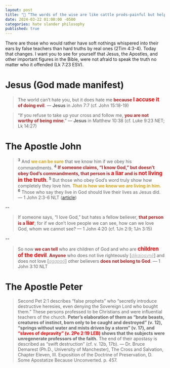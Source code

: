 ```yaml
---
layout: post
title: "🐏 “The words of the wise are like cattle prods—painful but helpful. Their collected sayings are like a nail-studded stick with which a shepherd drives the sheep.” ― Ecclesiastes 12:11" 
date: 2024-03-22 01:00:00 -0500
categories: hate slander philosophy
published: true
---
```


There are those who would rather have soft nothings whispered into their ears by false teachers than hard truths by real ones (2Tim 4:3-4). Today that changes. I want you to see for yourself that Jesus, the Apostles, and other important figures in the Bible, were not afraid to speak the truth no matter who it offended (Lk 7:23 ESV).

# Jesus (God made manifest)

> The world can’t hate you, but it does hate me <span style="font-weight:bold;color:FireBrick;">because <span style="font-size:1.2em;color:Red;">I accuse it</span> of doing evil</span>. &mdash; **Jesus** in John 7:7 (cf. John 15:18-19)

> “If you refuse to take up your cross and follow me, <span style="font-weight:bold;color:FireBrick;">you are not worthy of being mine</span>.” — **Jesus** in Matthew 10:38 (cf. Luke 9:23 NET; Lk 14:27)

# The Apostle John

> <sup style="font-weight:bold;">3</sup> And <span style="font-weight:bold;color:GoldenRod;">we can be sure</span> that we know him if we obey his commandments. <sup style="font-weight:bold;">4</sup> <span style="font-weight:bold;color:FireBrick;">If someone claims, “I know God,” but doesn’t obey God’s commandments, that person is <span style="font-size:1.2em;color:Red;">a liar</span> and is <span style="font-size:1.2em;color:Red;">not living in the truth</span>.</span> <sup style="font-weight:bold;">5</sup> But those who obey God’s word truly show how completely they love him. <span style="font-weight:bold;color:GoldenRod;">That is how we know we are living in him.</span> <sup style="font-weight:bold;">6</sup> Those who say they live in God should live their lives as Jesus did. &mdash; 1 John 2:3-6 NLT ([article](https://sevenshepherd.github.io/1-John-2-4/))

--

> If someone says, “I love God,” but hates a fellow believer, <span style="font-weight:bold;color:FireBrick;">that person is a <span style="font-size:1.2em;color:Red;">liar</span></span>; for if we don’t love people we can see, how can we love God, whom we cannot see? &mdash; 1 John 4:20 (cf. 1Jn 2:9; 1Jn 3:15)

--

> So now <span style="font-weight:bold;color:FireBrick;">we can tell</span> who are children of God and who are <span style="font-weight:bold;font-size:1.2em;color:Red;">children of the devil</span>. <span style="font-weight:bold;color:FireBrick;">Anyone</span> who does not live righteously [<a href="https://www.biblegateway.com/passage/?search=1%20Jn%203%3A10&version=MOUNCE" style="font-style:italic;color:#A8A8A8;">dikaiosynē</a>] and does not love [<a href="https://www.biblegateway.com/passage/?search=1%20Jn%203%3A10&version=MOUNCE" style="font-style:italic;color:#A8A8A8;">agapaō</a>] other believers <span style="font-weight:bold;color:FireBrick;">does not belong to God</span>. &mdash; 1 John 3:10 NLT

# The Apostle Peter

> Second Pet 2:1 describes “false prophets” who “secretly introduce destructive heresies, even denying the Sovereign Lord who bought them.” These persons professed to be Christians and were influential teachers of the church. **Peter’s elaboration of them as “brute beasts, creatures of instinct, born only to be caught and destroyed” (v. 12), “springs without water and mists driven by a storm” (v. 17), and <span style="font-weight:bold;color:Red;">“slaves of depravity” (v. 2Pe 2:19 LEB)</span> shows that the subjects were unregenerate professors of the faith.** The end of their apostasy is described as “swift destruction” (cf. v. 12b, 17b). &mdash; Dr. Bruce Demarest (Ph.D., University of Manchester), The Cross and Salvation, Chapter Eleven, III. Exposition of the Doctrine of Preservation,  D. Some Apostatize Because Unconverted. p. 457.

<!-- # A Shepherd Drives The Sheep

Today I will drive the sheep to greener pastures. Some people would rather have soft nothings whispered into their ears by false teachers than hard truths by real ones. Today that changes.

> “The words of the wise are like cattle prods—**painful but helpful**. Their collected sayings are like a nail-studded stick with which <span style="font-weight:bold;color:ForestGreen;">a shepherd drives the sheep</span>.” ― Ecclesiastes 12:11

# If You Hate Me For This You Actually Hate Christ

No one is hated more than he who speaks the truth. If you love this message of correction and reproof the Bible calls you a wise man, if not a fool (Proverbs 9:8).

> The world can’t hate you, but it does hate me <span style="font-weight:bold;color:FireBrick;">because I accuse it of doing evil</span>. &mdash; **Jesus** in John 7:7

> “If the world hates you, remember that it hated me first. The world would love you as one of its own if you belonged to it, but you are no longer part of the world. I chose you to come out of the world, so it hates you. &mdash; John 15:18-19

# Take Up Your Cross

Genuine saving faith results in obedience to God (1Jn 2:3-6; 3:6-10; 5:3-4 Jn 14:15,21; 15:10) and good works that follow after justification (James 2:14-26; Eph 2:10). Obedience does not merit salvation, salvation produces obedience. Christianity is a call to discipleship.

> “If you refuse to take up your cross and follow me, <span style="font-weight:bold;color:FireBrick;">you are not worthy of being mine</span>.” — Jesus in Matthew 10:38

> Then he said to them all, “If anyone wants to become my follower, he must deny himself, take up his cross <span style="font-weight:bold;color:FireBrick;">daily</span>, and follow me. &mdash; Luke 9:23 NET

# Repent or Perish

Repentance is the &ldquo;*resulting*&rdquo; fruit of genuine saving faith. Repentance is a heartfelt sorrow for sin, a renouncing of it, and a sincere commitment to forsake it and walk in obedience to Christ (Acts 3:19; 26:20; Mt 3:8). Obedience does not merit salvation, salvation produces obedience (Ac 17:30; 1Jn 2:4).

> “No, I tell you; but unless you repent, you will all likewise perish.” — Jesus in Luke 13:3 ESV
>> “Not at all! And you will perish, too, unless you repent of your sins and turn to God.” — Jesus in Luke 13:3 NLT (Parallel)

Justification is by faith alone, but the faith that saves is never alone in the person justified. True Christians don't make a "practice" of sin, abuse grace as a license to sin, or remain in sin (1 Jn 3:6-10; 5:18; Jd 4 NET; Ro 6:1-2,15; 3:8,31; Heb 10:26-31; 6:4-6; Lk 9:62). Sanctification is progressive and worked by the Holy Spirit, it is not regressive, it is not sedentary.

> Then he said, “I tell you the truth, unless you turn from your sins and become like little children, you will never get into the Kingdom of Heaven. &mdash; Matthew 18:3

# Conclusion

If you are unrepentant (Lk 13:3) and you pursue lifestyles of sin (1Jn 3:6-10; Gal 5:19-21) **the only assurance you have, is no assurance**. You need to wake up. You should be told to test to see if your faith is genuine (2Cor.13:5), to see if you really are trusting in Christ, because if you were, you'd be repentant, you'd carry your cross daily (Mt 10:38; Lk 9:23), you'd be bearing the fruits of obedience (John 15:1-17; James 2:14-26; Jn 14:15; 1 Jn 2:4), and you'd have the assurance of being foreknown (Mt 22:14). These are divine enablements. -->


<script>
    var refTagger = {
        settings: {
            bibleVersion: 'NLT'
        }
    }; 

    (function(d, t) {
        var n=d.querySelector('[nonce]');
        refTagger.settings.nonce = n && (n.nonce||n.getAttribute('nonce'));
        var g = d.createElement(t), s = d.getElementsByTagName(t)[0];
        g.src = 'https://api.reftagger.com/v2/RefTagger.js';
        g.nonce = refTagger.settings.nonce;
        s.parentNode.insertBefore(g, s);
    }(document, 'script'));
</script>